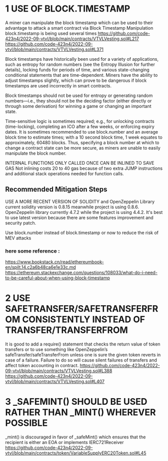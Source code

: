 # 1 USE OF BLOCK.TIMESTAMP
 A miner can manipulate the block timestamp which can be used to their advantage to attack a smart contract via Block Timestamp Manipulation
block.timestamp is being used several times
https://github.com/code-423n4/2022-09-vtvl/blob/main/contracts/VTVLVesting.sol#L217 
https://github.com/code-423n4/2022-09-vtvl/blob/main/contracts/VTVLVesting.sol#L371

Block timestamps have historically been used for a variety of applications, such as entropy for random numbers (see the Entropy Illusion for further details), locking funds for periods of time, and various state-changing conditional statements that are time-dependent. Miners have the ability to adjust timestamps slightly, which can prove to be dangerous if block timestamps are used incorrectly in smart contracts.

Block timestamps should not be used for entropy or generating random numbers—i.e., they should not be the deciding factor (either directly or through some derivation) for winning a game or changing an important state.

Time-sensitive logic is sometimes required; e.g., for unlocking contracts (time-locking), completing an ICO after a few weeks, or enforcing expiry dates. It is sometimes recommended to use block.number and an average block time to estimate times; with a 10 second block time, 1 week equates to approximately, 60480 blocks. Thus, specifying a block number at which to change a contract state can be more secure, as miners are unable to easily manipulate the block number.

INTERNAL FUNCTIONS ONLY CALLED ONCE CAN BE INLINED TO SAVE GAS
Not inlining costs 20 to 40 gas because of two extra JUMP instructions and additional stack operations needed for function calls.

## Recommended Mitigation Steps

USE A MORE RECENT VERSION OF SOLIDITY and OpenZeppelin Library
current solidity version is 0.8.15 meanwhile project is using 0.8.6.
OpenZeppelin library currently 4.7.2 while the project is using 4.4.2.
It's best to use latest version because there are some features improvement and security patch.

Use block.number instead of  block.timestamp or now to reduce the risk of
MEV attacks

### here some reference :
https://www.bookstack.cn/read/ethereumbook-en/spilt.14.c2a6b48ca6e1e33c.md
https://ethereum.stackexchange.com/questions/108033/what-do-i-need-to-be-careful-about-when-using-block-timestamp
# 2  USE SAFETRANSFER/SAFETRANSFERFROM CONSISTENTLY INSTEAD OF TRANSFER/TRANSFERFROM
It is good to add a require() statement that checks the return value of token transfers or to use something like OpenZeppelin’s safeTransfer/safeTransferFrom unless one is sure the given token reverts in case of a failure. Failure to do so will cause silent failures of transfers and affect token accounting in contract.
https://github.com/code-423n4/2022-09-vtvl/blob/main/contracts/VTVLVesting.sol#L388
https://github.com/code-423n4/2022-09-vtvl/blob/main/contracts/VTVLVesting.sol#L407
# 3 _SAFEMINT() SHOULD BE USED RATHER THAN _MINT() WHEREVER POSSIBLE
_mint() is discouraged in favor of _safeMint() which ensures that the recipient is either an EOA or implements IERC721Receiver
https://github.com/code-423n4/2022-09-vtvl/blob/main/contracts/token/VariableSupplyERC20Token.sol#L45

